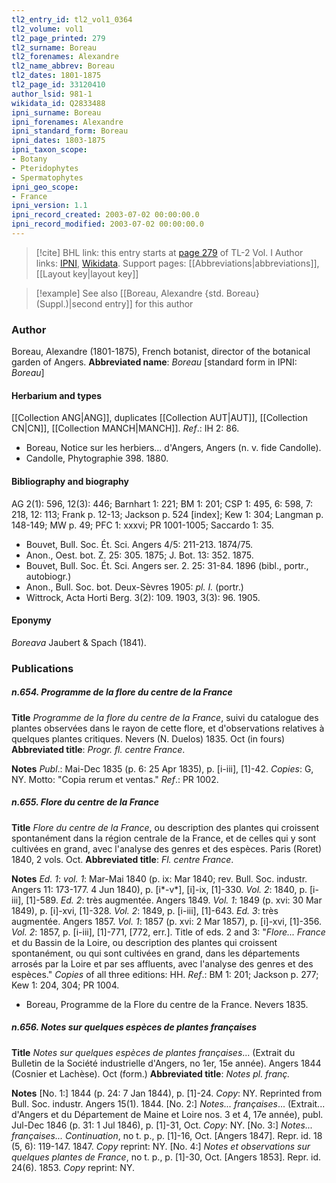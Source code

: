 ```yaml
---
tl2_entry_id: tl2_vol1_0364
tl2_volume: vol1
tl2_page_printed: 279
tl2_surname: Boreau
tl2_forenames: Alexandre
tl2_name_abbrev: Boreau
tl2_dates: 1801-1875
tl2_page_id: 33120410
author_lsid: 981-1
wikidata_id: Q2833488
ipni_surname: Boreau
ipni_forenames: Alexandre
ipni_standard_form: Boreau
ipni_dates: 1803-1875
ipni_taxon_scope: 
- Botany
- Pteridophytes
- Spermatophytes
ipni_geo_scope: 
- France
ipni_version: 1.1
ipni_record_created: 2003-07-02 00:00:00.0
ipni_record_modified: 2003-07-02 00:00:00.0
---
```


> [!cite] BHL link: this entry starts at [page 279](https://www.biodiversitylibrary.org/page/33120410) of TL-2 Vol. I
> Author links: [IPNI](https://www.ipni.org/a/981-1), [Wikidata](https://www.wikidata.org/wiki/Q2833488). Support pages: [[Abbreviations|abbreviations]], [[Layout key|layout key]]

> [!example] See also [[Boreau, Alexandre {std. Boreau} (Suppl.)|second entry]] for this author

### Author

Boreau, Alexandre (1801-1875), French botanist, director of the botanical garden of Angers. 
**Abbreviated name**: *Boreau* \[standard form in IPNI: *Boreau*\]

#### Herbarium and types

[[Collection ANG|ANG]], duplicates [[Collection AUT|AUT]], [[Collection CN|CN]], [[Collection MANCH|MANCH]].
*Ref*.: IH 2: 86.
- Boreau, Notice sur les herbiers... d'Angers, Angers (n. v. fide Candolle).
- Candolle, Phytographie 398. 1880.

#### Bibliography and biography

AG 2(1): 596, 12(3): 446; Barnhart 1: 221; BM 1: 201; CSP 1: 495, 6: 598, 7: 218, 12: 113; Frank p. 12-13; Jackson p. 524 \[index\]; Kew 1: 304; Langman p. 148-149; MW p. 49; PFC 1: xxxvi; PR 1001-1005; Saccardo 1: 35.
- Bouvet, Bull. Soc. Ét. Sci. Angers 4/5: 211-213. 1874/75.
- Anon., Oest. bot. Z. 25: 305. 1875; J. Bot. 13: 352. 1875.
- Bouvet, Bull. Soc. Ét. Sci. Angers ser. 2. 25: 31-84. 1896 (bibl., portr., autobiogr.)
- Anon., Bull. Soc. bot. Deux-Sèvres 1905: *pl. I.* (portr.)
- Wittrock, Acta Horti Berg. 3(2): 109. 1903, 3(3): 96. 1905.

#### Eponymy

*Boreava* Jaubert & Spach (1841).

### Publications

##### n.654. Programme de la flore du centre de la France

**Title**
*Programme de la flore du centre de la France*, suivi du catalogue des plantes observées dans le rayon de cette flore, et d'observations relatives à quelques plantes critiques. Nevers (N. Duelos) 1835. Oct (in fours)
**Abbreviated title**: *Progr. fl. centre France*.

**Notes**
*Publ*.: Mai-Dec 1835 (p. 6: 25 Apr 1835), p. \[i-iii\], \[1\]-42. *Copies*: G, NY. Motto: "Copia rerum et ventas."
*Ref*.: PR 1002.

##### n.655. Flore du centre de la France

**Title**
*Flore du centre de la France*, ou description des plantes qui croissent spontanément dans la région centrale de la France, et de celles qui y sont cultivées en grand, avec l'analyse des genres et des espèces. Paris (Roret) 1840, 2 vols. Oct.
**Abbreviated title**: *Fl. centre France*.

**Notes**
*Ed. 1*: *vol. 1*: Mar-Mai 1840 (p. ix: Mar 1840; rev. Bull. Soc. industr. Angers 11: 173-177. 4 Jun 1840), p. \[i\*-v\*\], \[i\]-ix, \[1\]-330.
*Vol. 2*: 1840, p. \[i-iii\], \[1\]-589.
*Ed. 2*: très augmentée. Angers 1849.
*Vol. 1*: 1849 (p. xvi: 30 Mar 1849), p. \[i\]-xvi, \[1\]-328.
*Vol. 2*: 1849, p. \[i-iii\], \[1\]-643.
*Ed. 3*: très augmentée. Angers 1857.
*Vol. 1*: 1857 (p. xvi: 2 Mar 1857), p. \[i\]-xvi, \[1\]-356.
*Vol. 2*: 1857, p. \[i-iii\], \[1\]-771, \[772, err.\].
Title of eds. 2 and 3: "*Flore... France* et du Bassin de la Loire, ou description des plantes qui croissent spontanément, ou qui sont cultivées en grand, dans les départements arrosés par la Loire et par ses affluents, avec l'analyse des genres et des espèces."
*Copies* of all three editions: HH.
*Ref*.: BM 1: 201; Jackson p. 277; Kew 1: 204, 304; PR 1004.
- Boreau, Programme de la Flore du centre de la France. Nevers 1835.

##### n.656. Notes sur quelques espèces de plantes françaises

**Title**
*Notes sur quelques espèces de plantes françaises*... (Extrait du Bulletin de la Société industrielle d'Angers, no 1er, 15e année). Angers 1844 (Cosnier et Lachèse). Oct (form.)
**Abbreviated title**: *Notes pl. franç.*

**Notes**
\[No. 1:\] 1844 (p. 24: 7 Jan 1844), p. \[1\]-24. *Copy*: NY. Reprinted from Bull. Soc. industr. Angers 15(1). 1844.
\[No. 2:\] *Notes... françaises*... (Extrait... d'Angers et du Département de Maine et Loire nos. 3 et 4, 17e année), publ. Jul-Dec 1846 (p. 31: 1 Jul 1846), p. \[1\]-31, Oct.
*Copy*: NY.
\[No. 3:\] *Notes... françaises... Continuation*, no t. p., p. \[1\]-16, Oct. \[Angers 1847\]. Repr. id. 18 (5, 6): 119-147. 1847. *Copy* reprint: NY.
\[No. 4:\] *Notes et observations sur quelques plantes de France*, no t. p., p. \[1\]-30, Oct. \[Angers 1853\]. Repr. id. 24(6). 1853. *Copy* reprint: NY.

